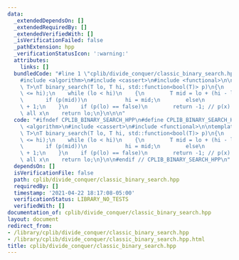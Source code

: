 ```yaml
---
data:
  _extendedDependsOn: []
  _extendedRequiredBy: []
  _extendedVerifiedWith: []
  _isVerificationFailed: false
  _pathExtension: hpp
  _verificationStatusIcon: ':warning:'
  attributes:
    links: []
  bundledCode: "#line 1 \"cplib/divide_conquer/classic_binary_search.hpp\"\n\n\n\n\
    #include <algorithm>\n#include <cassert>\n#include <functional>\n\ntemplate <typename\
    \ T>\nT binary_search(T lo, T hi, std::function<bool(T)> p)\n{\n    assert(lo\
    \ <= hi);\n    while (lo < hi)\n    {\n        T mid = lo + (hi - lo) / 2;\n \
    \       if (p(mid))\n            hi = mid;\n        else\n            lo = mid\
    \ + 1;\n    }\n    if (p(lo) == false)\n        return -1; // p(x) is false for\
    \ all x\n    return lo;\n}\n\n\n"
  code: "#ifndef CPLIB_BINARY_SEARCH_HPP\n#define CPLIB_BINARY_SEARCH_HPP\n\n#include\
    \ <algorithm>\n#include <cassert>\n#include <functional>\n\ntemplate <typename\
    \ T>\nT binary_search(T lo, T hi, std::function<bool(T)> p)\n{\n    assert(lo\
    \ <= hi);\n    while (lo < hi)\n    {\n        T mid = lo + (hi - lo) / 2;\n \
    \       if (p(mid))\n            hi = mid;\n        else\n            lo = mid\
    \ + 1;\n    }\n    if (p(lo) == false)\n        return -1; // p(x) is false for\
    \ all x\n    return lo;\n}\n\n#endif // CPLIB_BINARY_SEARCH_HPP\n"
  dependsOn: []
  isVerificationFile: false
  path: cplib/divide_conquer/classic_binary_search.hpp
  requiredBy: []
  timestamp: '2021-04-22 18:17:08-05:00'
  verificationStatus: LIBRARY_NO_TESTS
  verifiedWith: []
documentation_of: cplib/divide_conquer/classic_binary_search.hpp
layout: document
redirect_from:
- /library/cplib/divide_conquer/classic_binary_search.hpp
- /library/cplib/divide_conquer/classic_binary_search.hpp.html
title: cplib/divide_conquer/classic_binary_search.hpp
---
```

